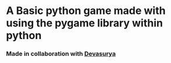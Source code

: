 # A Basic python game made with using the pygame library within python
### Made in collaboration with [Devasurya](github.com/Devasurya05)
